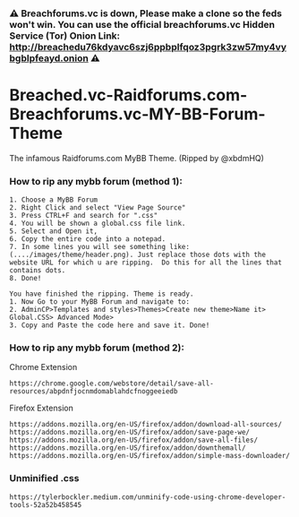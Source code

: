 ### ⚠️ Breachforums.vc is down, Please make a clone so the feds won't win. You can use the official breachforums.vc Hidden Service (Tor) Onion Link: http://breachedu76kdyavc6szj6ppbplfqoz3pgrk3zw57my4vybgblpfeayd.onion ⚠️

# Breached.vc-Raidforums.com-Breachforums.vc-MY-BB-Forum-Theme
The infamous Raidforums.com MyBB Theme. (Ripped by @xbdmHQ)

### How to rip any mybb forum (method 1):
```
1. Choose a MyBB Forum
2. Right Click and select "View Page Source"
3. Press CTRL+F and search for ".css"
4. You will be shown a global.css file link.
5. Select and Open it,
6. Copy the entire code into a notepad.
7. In some lines you will see something like: (..../images/theme/header.png). Just replace those dots with the website URL for which u are ripping.  Do this for all the lines that contains dots.
8. Done!

You have finished the ripping. Theme is ready.
1. Now Go to your MyBB Forum and navigate to:
2. AdminCP>Templates and styles>Themes>Create new theme>Name it> Global.CSS> Advanced Mode>
3. Copy and Paste the code here and save it. Done!
```

### How to rip any mybb forum (method 2):

Chrome Extension
```
https://chrome.google.com/webstore/detail/save-all-resources/abpdnfjocnmdomablahdcfnoggeeiedb
```

Firefox Extension
```
https://addons.mozilla.org/en-US/firefox/addon/download-all-sources/
https://addons.mozilla.org/en-US/firefox/addon/save-page-we/
https://addons.mozilla.org/en-US/firefox/addon/save-all-files/
https://addons.mozilla.org/en-US/firefox/addon/downthemall/
https://addons.mozilla.org/en-US/firefox/addon/simple-mass-downloader/
```

### Unminified .css
```
https://tylerbockler.medium.com/unminify-code-using-chrome-developer-tools-52a52b458545
```
